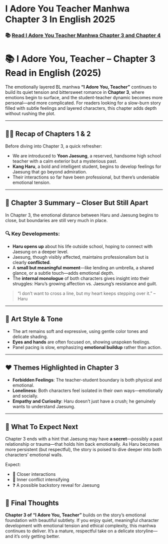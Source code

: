 # I Adore You Teacher Manhwa Chapter 3 In English 2025
<h3>📚 <a href="https://video2leaks.com/awe" rel="nofollow">Read I Adore You Teacher Manhwa Chapter 3 and Chapter 4</a></h3>

# 📚 I Adore You, Teacher – Chapter 3 Read in English (2025)

The emotionally layered BL manhwa **“I Adore You, Teacher”** continues to build its quiet tension and bittersweet romance in **Chapter 3**, where emotions begin to surface, and the student-teacher dynamic becomes more personal—and more complicated. For readers looking for a slow-burn story filled with subtle feelings and layered characters, this chapter adds depth without rushing the plot.

---

## 🧑‍🏫 Recap of Chapters 1 & 2

Before diving into Chapter 3, a quick refresher:

* We are introduced to **Yoon Jaesung**, a reserved, handsome high school teacher with a calm exterior but a mysterious past.
* **Kang Haru**, a bold and intelligent student, begins to develop feelings for Jaesung that go beyond admiration.
* Their interactions so far have been professional, but there’s undeniable emotional tension.

---

## 💬 Chapter 3 Summary – Closer But Still Apart

In Chapter 3, the emotional distance between Haru and Jaesung begins to close, but boundaries are still very much in place.

### 🔍 Key Developments:

* **Haru opens up** about his life outside school, hoping to connect with Jaesung on a deeper level.
* Jaesung, though visibly affected, maintains professionalism but is clearly **conflicted**.
* A **small but meaningful moment**—like lending an umbrella, a shared glance, or a subtle touch—adds emotional depth.
* The **internal monologue** of both characters gives insight into their struggles: Haru’s growing affection vs. Jaesung’s resistance and guilt.

> “I don’t want to cross a line, but my heart keeps stepping over it.” – Haru

---

## 🎨 Art Style & Tone

* The art remains soft and expressive, using gentle color tones and delicate shading.
* **Eyes and hands** are often focused on, showing unspoken feelings.
* Panel pacing is slow, emphasizing **emotional buildup** rather than action.

---

## ❤️ Themes Highlighted in Chapter 3

* **Forbidden Feelings**: The teacher-student boundary is both physical and emotional.
* **Loneliness**: Both characters feel isolated in their own ways—emotionally and socially.
* **Empathy and Curiosity**: Haru doesn’t just have a crush; he genuinely wants to understand Jaesung.

---

## 🔮 What To Expect Next

Chapter 3 ends with a hint that Jaesung may have **a secret**—possibly a past relationship or trauma—that holds him back emotionally. As Haru becomes more persistent (but respectful), the story is poised to dive deeper into both characters’ emotional walls.

Expect:

* 💌 Closer interactions
* 🧠 Inner conflict intensifying
* ❓ A possible backstory reveal for Jaesung


## 📌 Final Thoughts

**Chapter 3 of “I Adore You, Teacher”** builds on the story’s emotional foundation with beautiful subtlety. If you enjoy quiet, meaningful character development with emotional tension and ethical complexity, this manhwa continues to deliver. It’s a mature, respectful take on a delicate storyline—and it’s only getting better.

